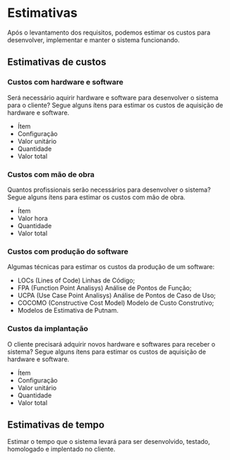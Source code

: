 # Estimativas
Após o levantamento dos requisitos, podemos estimar os custos para desenvolver, implementar e manter o sistema funcionando.

## Estimativas de custos

### Custos com hardware e software
Será necessário aquirir hardware e software para desenvolver o sistema para o cliente? Segue alguns ítens para estimar os custos de aquisição de hardware e software.

- Ítem
- Configuração
- Valor unitário
- Quantidade
- Valor total

### Custos com mão de obra
Quantos profissionais serão necessários para desenvolver o sistema? Segue alguns ítens para estimar os custos com mão de obra.

- Ítem
- Valor hora
- Quantidade
- Valor total

### Custos com produção do software
Algumas técnicas para estimar os custos da produção de um software:

- LOCs (Lines of Code) Linhas de Código;
- FPA (Function Point Analisys) Análise de Pontos de Função;
- UCPA (Use Case Point Analisys) Análise de Pontos de Caso de Uso;
- COCOMO (Constructive Cost Model) Modelo de Custo Construtivo;
- Modelos de Estimativa de Putnam.

### Custos da implantação
O cliente precisará adquirir novos hardware e softwares para receber o sistema? Segue alguns ítens para estimar os custos de aquisição de hardware e software.

- Ítem
- Configuração
- Valor unitário
- Quantidade
- Valor total

## Estimativas de tempo
Estimar o tempo que o sistema levará para ser desenvolvido, testado, homologado e implentado no cliente.
